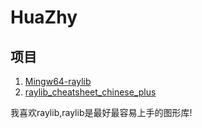 # HuaZhy
## 项目
1. [Mingw64-raylib](https://github.com/zhanghongyi16/mingw64-raylib)  
2. [raylib_cheatsheet_chinese_plus](https://github.com/zhanghongyi16/raylib_cheatsheet_chinese_plus)

我喜欢raylib,raylib是最好最容易上手的图形库!

